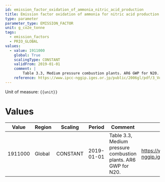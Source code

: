 ```yaml
---
id: emission_factor_oxidation_of_ammonia_nitric_acid_production
title: Emission factor oxidation of ammonia for nitric acid production
type: parameter
parameter_type: EMISSION_FACTOR
unit: g_co2e_tonne
tags:
  - emission_factors
  - PRIO_GLOBAL
values:
  - value: 1911000
    global: True
    scalingType: CONSTANT
    validFrom: 2019-01-01
    comment: |
        Table 3.3, Medium pressure combustion plants. AR6 GWP for N20.
    reference: https://www.ipcc-nggip.iges.or.jp/public/2006gl/pdf/3_Volume3/V3_3_Ch3_Chemical_Industry.pdf
---
```



Unit of measure: `{{unit}}`


# Values


| Value | Region | Scaling | Period | Comment | Reference |
|-------|--------|---------|--------|---------|-----------|
| 1911000 | Global | CONSTANT | 2019-01-01 | Table 3.3, Medium pressure combustion plants. AR6 GWP for N20. | https://www.ipcc-nggip.iges.or.jp/public/2006gl/pdf/3_Volume3/V3_3_Ch3_Chemical_Industry.pdf |


